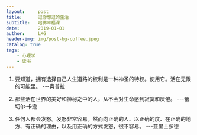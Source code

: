 ```yaml
---
layout:     post
title:      过你想过的生活
subtitle:   哈佛幸福课
date:       2019-01-01
author:     LXG
header-img: img/post-bg-coffee.jpeg
catalog: true
tags:
    - 心理学
    - 读书
---
```


1. 要知道，拥有选择自己人生道路的权利是一种神圣的特权。使用它。活在无限的可能里。  ---奥普拉

2. 那些活在世界的美好和神秘之中的人，从不会对生命感到寂寞和厌倦。   ---蕾切尔·卡逊

3. 任何人都会发怒。发怒非常容易。然而向正确的人、以正确的度、在正确的地方、有正确的理由，以及用正确的方式发怒，很不容易。   ---亚里士多德


